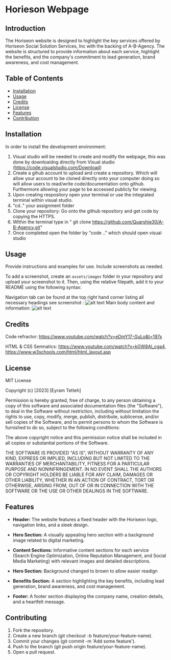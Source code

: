 # Horieson Webpage

## Introduction

The Horiseon website is designed to highlight the key services offered by Horiseon Social Solution Services, Inc with the backing of A-B-Agency. The website is structured to provide information about each service, highlight the benefits, and the company's commitment to lead generation, brand awareness, and cost management.


## Table of Contents

* [Installation](#installation)
* [Usage](#usage)
* [Credits](#credits)
* [License](#license)
* [Features](#Features)
* [Contribution](#Contribution)

## Installation

In order to install the development environment: 
1. Visual studio will be needed to create and modify the webpage, this was done by downloaidng directly from Visual studio (https://code.visualstudio.com/Download)
2. Create a gihub account to upload and create a repository. Which will allow your account to be cloned directly onto your computer doing so will allow users to read/write code/documentation onto github. Furthermore allowing your page to be accessed publicly for viewing.
3. Upon creating respository open your terminal or use the integrated terminal within visual studio. 
4. "cd.." your assignment folder
5. Clone your repository: Go onto the github repository and get code by copying the HTTPS.
6. WIthin the terminal type in " git clone https://github.com/Quarshie30/A-B-Agency.git"
7. Once completed open the folder by "code .." which should open visual studio 

## Usage 

Provide instructions and examples for use. Include screenshots as needed. 

To add a screenshot, create an `assets/images` folder in your repository and upload your screenshot to it. Then, using the relative filepath, add it to your README using the following syntax:

Navigation tab can be found at the top right hand corner listing all necessary headings see screenshot : ![alt text](assets/images/screenshot/1.png)
Main body content and information: ![alt text](assets/images/screenshot/2.png)

## Credits

Code refractor: https://www.youtube.com/watch?v=eDmY17-GuLo&t=197s

HTML & CSS Semnatics: https://www.youtube.com/watch?v=kGW8Al_cga4, https://www.w3schools.com/html/html_layout.asp

## License

MIT License

Copyright (c) [2023] [Eyram Tetteh]

Permission is hereby granted, free of charge, to any person obtaining a copy
of this software and associated documentation files (the "Software"), to deal
in the Software without restriction, including without limitation the rights
to use, copy, modify, merge, publish, distribute, sublicense, and/or sell
copies of the Software, and to permit persons to whom the Software is
furnished to do so, subject to the following conditions:

The above copyright notice and this permission notice shall be included in all
copies or substantial portions of the Software.

THE SOFTWARE IS PROVIDED "AS IS", WITHOUT WARRANTY OF ANY KIND, EXPRESS OR
IMPLIED, INCLUDING BUT NOT LIMITED TO THE WARRANTIES OF MERCHANTABILITY,
FITNESS FOR A PARTICULAR PURPOSE AND NONINFRINGEMENT. IN NO EVENT SHALL THE
AUTHORS OR COPYRIGHT HOLDERS BE LIABLE FOR ANY CLAIM, DAMAGES OR OTHER
LIABILITY, WHETHER IN AN ACTION OF CONTRACT, TORT OR OTHERWISE, ARISING FROM,
OUT OF OR IN CONNECTION WITH THE SOFTWARE OR THE USE OR OTHER DEALINGS IN THE
SOFTWARE.

## Features

- **Header:** The website features a fixed header with the Horiseon logo, navigation links, and a sleek design.

- **Hero Section:** A visually appealing hero section with a background image related to digital marketing.

- **Content Sections:** Informative content sections for each service (Search Engine Optimization, Online Reputation Management, and Social Media Marketing) with relevant images and detailed descriptions.

- **Hero Section:** Background changed to brown to allow easier readign

- **Benefits Section:** A section highlighting the key benefits, including lead generation, brand awareness, and cost management.

- **Footer:** A footer section displaying the company name, creation details, and a heartfelt message.

## Contributing

1. Fork the repository.
2. Create a new branch (git checkout -b feature/your-feature-name).
3. Commit your changes (git commit -m 'Add some feature').
4. Push to the branch (git push origin feature/your-feature-name).
5. Open a pull request.
